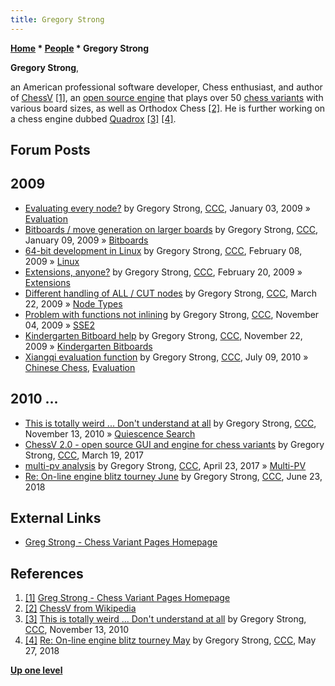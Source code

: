 ```yaml
---
title: Gregory Strong
---
```

**[Home](Home "Home") * [People](People "People") * Gregory Strong**

**Gregory Strong**,

an American professional software developer, Chess enthusiast, and author of [ChessV](ChessV "ChessV") <a id="cite-note-1" href="#cite-ref-1">[1]</a>, an [open source engine](Category:Open_Source "Category:Open Source") that plays over 50 [chess variants](Chess#Variants "Chess") with various board sizes, as well as Orthodox Chess <a id="cite-note-2" href="#cite-ref-2">[2]</a>.
He is further working on a chess engine dubbed [Quadrox](index.php?title=Quadrox&action=edit&redlink=1 "Quadrox (page does not exist)") <a id="cite-note-3" href="#cite-ref-3">[3]</a> <a id="cite-note-4" href="#cite-ref-4">[4]</a>.

## Forum Posts

## 2009

- [Evaluating every node?](http://www.talkchess.com/forum/viewtopic.php?t=25795) by Gregory Strong, [CCC](CCC "CCC"), January 03, 2009 » [Evaluation](Evaluation "Evaluation")
- [Bitboards / move generation on larger boards](http://www.talkchess.com/forum/viewtopic.php?t=25917) by Gregory Strong, [CCC](CCC "CCC"), January 09, 2009 » [Bitboards](Bitboards "Bitboards")
- [64-bit development in Linux](http://www.talkchess.com/forum/viewtopic.php?t=26446) by Gregory Strong, [CCC](CCC "CCC"), February 08, 2009 » [Linux](Linux "Linux")
- [Extensions, anyone?](http://www.talkchess.com/forum/viewtopic.php?t=26632) by Gregory Strong, [CCC](CCC "CCC"), February 20, 2009 » [Extensions](Extensions "Extensions")
- [Different handling of ALL / CUT nodes](http://www.talkchess.com/forum/viewtopic.php?t=27122) by Gregory Strong, [CCC](CCC "CCC"), March 22, 2009 » [Node Types](Node_Types "Node Types")
- [Problem with functions not inlining](http://www.talkchess.com/forum/viewtopic.php?t=30471) by Gregory Strong, [CCC](CCC "CCC"), November 04, 2009 » [SSE2](SSE2 "SSE2")
- [Kindergarten Bitboard help](http://www.talkchess.com/forum/viewtopic.php?t=30742) by Gregory Strong, [CCC](CCC "CCC"), November 22, 2009 » [Kindergarten Bitboards](Kindergarten_Bitboards "Kindergarten Bitboards")
- [Xiangqi evaluation function](http://www.talkchess.com/forum/viewtopic.php?t=35356) by Gregory Strong, [CCC](CCC "CCC"), July 09, 2010 » [Chinese Chess](Chinese_Chess "Chinese Chess"), [Evaluation](Evaluation "Evaluation")

## 2010 ...

- [This is totally weird ... Don't understand at all](http://www.talkchess.com/forum/viewtopic.php?t=36692) by Gregory Strong, [CCC](CCC "CCC"), November 13, 2010 » [Quiescence Search](Quiescence_Search "Quiescence Search")
- [ChessV 2.0 - open source GUI and engine for chess variants](http://www.talkchess.com/forum/viewtopic.php?t=63489) by Gregory Strong, [CCC](CCC "CCC"), March 19, 2017
- [multi-pv analysis](http://www.talkchess.com/forum/viewtopic.php?t=63801) by Gregory Strong, [CCC](CCC "CCC"), April 23, 2017 » [Multi-PV](Principal_Variation#MultiPV "Principal Variation")
- [Re: On-line engine blitz tourney June](http://www.talkchess.com/forum3/viewtopic.php?f=7&t=67775&start=8) by Gregory Strong, [CCC](CCC "CCC"), June 23, 2018

## External Links

- [Greg Strong - Chess Variant Pages Homepage](https://www.chessvariants.com/index/displayperson.php?personid=GregoryStrong)

## References

1. <a id="cite-ref-1" href="#cite-note-1">[1]</a> [Greg Strong - Chess Variant Pages Homepage](https://www.chessvariants.com/index/displayperson.php?personid=GregoryStrong)
1. <a id="cite-ref-2" href="#cite-note-2">[2]</a> [ChessV from Wikipedia](https://en.wikipedia.org/wiki/ChessV)
1. <a id="cite-ref-3" href="#cite-note-3">[3]</a> [This is totally weird ... Don't understand at all](http://www.talkchess.com/forum/viewtopic.php?t=36692) by Gregory Strong, [CCC](CCC "CCC"), November 13, 2010
1. <a id="cite-ref-4" href="#cite-note-4">[4]</a> [Re: On-line engine blitz tourney May](http://www.talkchess.com/forum3/viewtopic.php?f=7&t=67539&start=7) by Gregory Strong, [CCC](CCC "CCC"), May 27, 2018

**[Up one level](People "People")**

